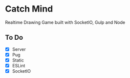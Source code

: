 # Catch Mind

Realtime Drawing Game built with SocketIO, Gulp and Node

## To Do

- [x] Server
- [x] Pug
- [x] Static
- [x] ESLint
- [x] SocketIO
